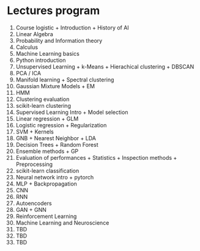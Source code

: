 # Lectures program

1. Course logistic + Introduction + History of AI
3. Linear Algebra
4. Probability and Information theory
5. Calculus
6. Machine Learning basics
7. Python introduction
9. Unsupervised Learning + k-Means + Hierachical clustering + DBSCAN 
13. PCA / ICA 
14. Manifold learning + Spectral clustering 
15. Gaussian Mixture Models + EM 
16. HMM
18. Clustering evaluation
19. scikit-learn clustering
20. Supervised Learning Intro + Model selection 
21. Linear regression + GLM
22. Logistic regression + Regularization
23. SVM + Kernels
24. GNB + Nearest Neighbor + LDA
25. Decision Trees + Random Forest
27. Ensemble methods + GP
28. Evaluation of performances + Statistics + Inspection methods + Preprocessing
29. scikit-learn classification
30. Neural network intro + pytorch
31. MLP + Backpropagation
32. CNN
33. RNN
34. Autoencoders
35. GAN + GNN
36. Reinforcement Learning
37. Machine Learning and Neuroscience
38. TBD
39. TBD
40. TBD
